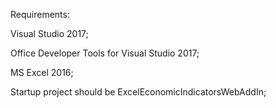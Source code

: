 Requirements:

Visual Studio 2017;

Office Developer Tools for Visual Studio 2017;

MS Excel 2016;

Startup project should be ExcelEconomicIndicatorsWebAddIn;
